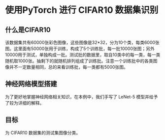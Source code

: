# 使用PyTorch 进行 CIFAR10 数据集识别

## 什么是CIFAR10

该数据集共有60000张彩色图像，这些图像是32\*32，分为10个类，每类6000张图。这里面有50000张用于训练，构成了5个训练批，每一批10000张图；另外10000用于测试，单独构成一批。测试批的数据里，取自10类中的每一类，每一类随机取1000张。抽剩下的就随机排列组成了训练批。注意一个训练批中的各类图像并不一定数量相同，总的来看训练批，每一类都有5000张图。

## 神经网络模型搭建

为了更好地掌握神经网络相关知识，在本例中，我们手写了 LeNet-5 模型并给予了较为详细的解释。

## 目标

为 CIFAR10 数据集的测试集图像分类。
